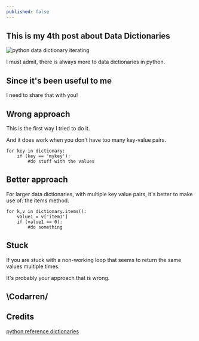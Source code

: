 ```yaml
---
published: false
---
```

## This is my 4th post about Data Dictionaries
![python data dictionary iterating](https://github.com/codarrenvelvindron/codarrenvelvindron.github.io/raw/master/images/python-logo.png)

I must admit, there is always more to data dictionaries in python.

## Since it's been useful to me
I need to share that with you!

## Wrong approach
This is the first way I tried to do it.

And it does work when you don't have too many key-value pairs.
```
for key in dictionary:
    if (key == 'mykey'):
        #do stuff with the values
```

## Better approach
For larger data dictionaries, with multiple key value pairs, it's better to make use of:
the items method.

```
for k,v in dictionary.items():
    value1 = v['item1']
    if (value1 == 0):
        #do something
```

## Stuck
If you are stuck with a non-working loop that seems to return the same values multiple times.

It's probably your approach that is wrong.


## \Codarren/

## Credits
[python reference dictionaries](https://docs.python.org/3/tutorial/datastructures.html)